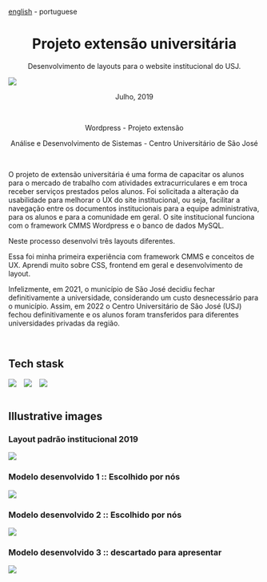 <!-- LANGUAGE -->
<!-- LANGUAGE -->
<!-- LANGUAGE -->
[english](README.md) -
portuguese
<br>  


<!-- HEADER -->
<!-- HEADER -->
<!-- HEADER -->
<h1 align="center">Projeto extensão universitária</h1>
<p align="center">Desenvolvimento de layouts para o website institucional do USJ. </p>

<p align="center">
        <img    style="margin: auto; display: block;"
                src="../../resources/logo.jpg"/>
</p>


<!-- DATE -->
<!-- DATE -->
<!-- DATE -->
<p align="center">
        <span>Julho</span>,
        <span>2019</span></p>
<br>


<!-- LOCAL -->
<!-- LOCAL -->
<!-- LOCAL -->
<p align="center">
        <span>Wordpress</span> -
        <span>Projeto extensão</span></p>
<p align="center">
        <span>Análise e Desenvolvimento de Sistemas</span> -
        <span>Centro Universitário de São José</span></p>
<br>


<!-- TEXT -->
<!-- TEXT -->
<!-- TEXT -->
<!-- goals -->
<!--  just objectives, no results or opinions.-->
<p align="left">O projeto de extensão universitária é uma forma de capacitar os alunos para o mercado de trabalho com atividades extracurriculares e em troca receber serviços prestados pelos alunos. Foi solicitada a alteração da usabilidade para melhorar o UX do site institucional, ou seja, facilitar a navegação entre os documentos institucionais para a equipe administrativa, para os alunos e para a comunidade em geral. O site institucional funciona com o framework CMMS Wordpress e o banco de dados MySQL.</p>
<!-- results -->
<!-- just results, no objectives or opinions -->
<p align="left">Neste processo desenvolvi três layouts diferentes.</p>
<!-- conclusion -->
<!-- just opinions, no objectives or results -->
<p align="left">Essa foi minha primeira experiência com framework CMMS e conceitos de UX. Aprendi muito sobre CSS, frontend em geral e desenvolvimento de layout.</p>

<p align="left">Infelizmente, em 2021, o município de São José decidiu fechar definitivamente a universidade, considerando um custo desnecessário para o município. Assim, em 2022 o Centro Universitário de São José (USJ) fechou definitivamente e os alunos foram transferidos para diferentes universidades privadas da região.</p>
<br>


<!-- TECH -->
<!-- TECH -->
<!-- TECH -->
## Tech stask
<div style="display: flex; justify-content: left;">
        <img    style="margin-right: 15px;"
                src="https://img.shields.io/badge/PHP-777BB4?style=for-the-badge&logo=php&logoColor=white"/>
        <img    style="margin-right: 15px;"
                src="https://img.shields.io/badge/WordPress-006E93?style=for-the-badge&logo=wordpress&logoColor=white"/>
        <img    style="margin-right: 15px;"
                src="https://img.shields.io/badge/CSS3-1572B6?style=for-the-badge&logo=css3&logoColor=white"/>
                
</div>
<br>


<!-- IMAGES -->
<!-- IMAGES -->
<!-- IMAGES -->
## Illustrative images

### Layout padrão institucional 2019
<div>
        <img    style="margin: 0; "
                src="resources/logo_app0.png"/>
</div>

### Modelo desenvolvido 1 :: Escolhido por nós
<div>
        <img    style="margin: 0; "
                src="resources/logo_app1.jpg"/>
</div>

### Modelo desenvolvido 2 :: Escolhido por nós
<div>
        <img    style="margin: 0; "
                src="resources/logo_app2.png"/>
</div>

### Modelo desenvolvido 3 :: descartado para apresentar
<div>
        <img    style="margin: 0; "
                src="resources/logo_app3.png"/>
</div>